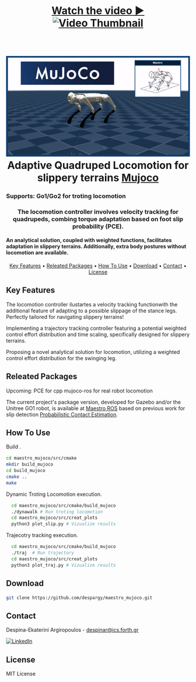 
<h1 align="center">



[Watch the video ▶️](https://www.youtube.com/watch?v=oXAbSfODVxA)
[![Video Thumbnail](https://img.youtube.com/vi/oXAbSfODVxA/0.jpg)](https://www.youtube.com/watch?v=oXAbSfODVxA)

</h1>

<h1 align="center">
  <br>
  <a href="https://github.com/despargy/maestro_mujoco"><img src="maestro_mujoco.drawio.png" alt="Maestro Mujoco" width="600"></a>
  <br>
  Adaptive Quadruped Locomotion for slippery terrains  <a href="https://mujoco.org/" target="_blank">Mujoco</a>
  <br>
</h1>








<h3>Supports: Go1/Go2 for troting locomotion </h3>
<h3 align="center"> The locomotion controller involves velocity tracking for quadrupeds, combing torque adaptation based on foot slip probability (PCE).</h3> <h4 align="left"> An analytical solution, coupled with weighted functions, facilitates adaptation in slippery terrains. Additionally, extra body postures without locomotion are available.  </h4> 

<p align="center">
  <a href="#key-features">Key Features</a> •
  <a href="#releated-packages">Releated Packages</a> •
  <a href="#how-to-use">How To Use</a> •
  <a href="#download">Download</a> •
  <a href="#contact">Contact</a> •
  <a href="#license">License</a>
</p>

## Key Features

The locomotion controller ilustartes a velocity tracking functionwith the additional feature of adapting to a possible slippage of the stance legs. Perfectly tailored for navigating slippery terrains!

Implementing a trajectory tracking controller featuring a potential weighted control effort distribution and time scaling, specifically designed for slippery terrains.

Proposing a novel analytical solution for locomotion, utilizing a weighted control effort distribution for the swinging leg.

## Releated Packages

Upcoming: PCE for cpp
          mujoco-ros for real robot locomotion


The current project's package version, developed for Gazebo and/or the Unitree GO1 robot, is available at <a href="https://github.com/despargy/maestro/tree/master" target="_blank">Maestro ROS</a>
based on previous work for slip detection 
<a href="https://github.com/MichaelMarav/ProbabilisticContactEstimation" target="_blank">Probabilistic Contact Estimation</a>.

## How To Use
<!-- #### Specify the local workspace path within the code lines.: 
   * line 6, src/Data.cpp
   * line 21, src/trajMujoco.cpp
   * line 21, src/walkMujoco.cpp -->



Build .
   ```sh
   cd maestro_mujoco/src/cmake 
   mkdir build_mujoco
   cd build_mujoco
   cmake ..
   make
   ```


Dynamic Troting Locomotion execution.
 ```sh
   cd maestro_mujoco/src/cmake/build_mujoco
   ./dynawalk # Run troting locomotion
   cd maestro_mujoco/src/creat_plots
   python3 plot_slip.py # Vizualize results
   ```

Trajecotry tracking execution.
 ```sh
   cd maestro_mujoco/src/cmake/build_mujoco
   ./traj  # Run trajectory
   cd maestro_mujoco/src/creat_plots
   python3 plot_traj.py # Vizualize results
   ```


  
## Download

   ```sh
   git clone https://github.com/despargy/maestro_mujoco.git
   ```

## Contact
   Despina-Ekaterini Argiropoulos - despinar@ics.forth.gr         

[![LinkedIn][linkedin-shield]][linkedin-url] 


[linkedin-shield]: https://img.shields.io/badge/-LinkedIn-black.svg?style=for-the-badge&logo=linkedin&colorB=555
[linkedin-url]:https://www.linkedin.com/in/despar/


## License

MIT License